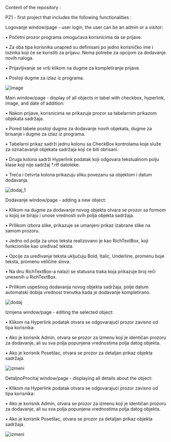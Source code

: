 Content of the repository :

PZ1 - first project that includes the following functionalities :

Logovanje window/page - user login, the user can be an admin or a visitor:

• Početni prozor programa omogućava korisnicima da se prijave.

• Za oba tipa korisnika unapred su definisani po jedno korisničko ime i lozinka koji će se koristiti za prijavu. Nema potrebe za opcijom za dodavanje novih naloga.

• Prijavljivanje se vrši klikom na dugme za kompletiranje prijave.

• Postoji dugme za izlaz iz programa.

![image](https://github.com/MastilovicRadoslav/HCI-PZ1/assets/122049689/c7e283dc-cc8d-4dad-8ed0-1f01704111b6)



Main window/page - display of all objects in tabel with checkbox, hyperlink, image, and date of addition:

• Nakon prijave, korisnicima se prikazuje prozor sa tabelarnim prikazom objekata sadržaja.

• Pored tabele postoji dugme za dodavanje novih objekata, dugme za brisanje i dugme za izlaz iz programa.

• Tabelarni prikaz sadrži jednu kolonu sa CheckBox kontrolama koje služe za označavanje objekata sadržaja koji će biti obrisani.

• Druga kolona sadrži Hyperlink podatak koji odgovara tekstualnom polju klase koji nije sadržaj *.rtf datoteke.

• Treća i četvrta kolona prikazuju sliku povezanu sa objektom i datum dodavanja.

![dodaj_1](https://github.com/MastilovicRadoslav/HCI-PZ1/assets/122049689/8fe9413f-936e-48c4-8496-4532d4378c29)


Dodavanje window/page - adding a new object:

• Klikom na dugme za dodavanje novog objekta otvara se prozor sa formom u kojoj se biraju i unose vrednosti svih polja objekta sadržaja.

• Prilikom izbora slike, prikazuje se umanjeni prikaz izabrane slike na samom prozoru.

• Jedno od polja za unos teksta realizovano je kao RichTextBox, koji funkcioniše kao uređivač teksta.

• Opcije za uređivanje teksta uključuju Bold, Italic, Underline, promenu boje teksta, promenu veličine slova.

• Na dnu RichTextBox-a nalazi se statusna traka koja prikazuje broj reči unesenih u RichTextBox.

• Prilikom uspešnog dodavanja novog objekta sadržaja, polje datum automatski dobija vrednost trenutka kada je dodavanje kompletirano.

![dodaj](https://github.com/MastilovicRadoslav/HCI-PZ1/assets/122049689/f6350560-ddec-48cc-b0ce-2d47fde3634a)


Izmjena window/page - editing the selected object:

• Klikom na Hyperlink podatak otvara se odgovarajući prozor zavisno od tipa korisnika:

• Ako je korisnik Admin, otvara se prozor za izmenu koji je identičan prozoru za dodavanje, ali su sva polja popunjena vrednostima polja datog objekta.

• Ako je korisnik Posetilac, otvara se prozor za detaljan prikaz objekta sadržaja.

![izmeni](https://github.com/MastilovicRadoslav/HCI-PZ1/assets/122049689/b7fb33e4-d011-4c2c-9168-be6971c6bfa2)


DetaljnoProcitaj window/page - displaying all details about the object:

• Klikom na Hyperlink podatak otvara se odgovarajući prozor zavisno od tipa korisnika:

• Ako je korisnik Admin, otvara se prozor za izmenu koji je identičan prozoru za dodavanje, ali su sva polja popunjena vrednostima polja datog objekta.

• Ako je korisnik Posetilac, otvara se prozor za detaljan prikaz objekta sadržaja.

![izmeni](https://github.com/MastilovicRadoslav/HCI-PZ1/assets/122049689/b7fb33e4-d011-4c2c-9168-be6971c6bfa2)

